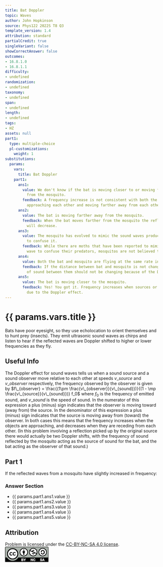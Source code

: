```yaml
---
title: Bat Doppler
topic: Waves
author: John Hopkinson
source: Phys122 2022S T8 Q3
template_version: 1.4
attribution: standard
partialCredit: true
singleVariant: false
showCorrectAnswer: false
outcomes:
- 16.8.1.0
- 16.8.1.1
difficulty:
- undefined
randomization:
- undefined
taxonomy:
- undefined
span:
- undefined
length:
- undefined
tags:
- HZ
assets: null
part1:
  type: multiple-choice
  pl-customizations:
    weight: 1
substitutions:
  params:
    vars:
      title: Bat Doppler
    part1:
      ans1:
        value: We don't know if the bat is moving closer to or moving farther away
          from the mosquito.
        feedback: A frequency increase is not consistent with both the bat and mosquito
          approaching each other and moving farther away from each other.
      ans2:
        value: The bat is moving farther away from the mosquito.
        feedback: When the bat moves farther from the mosquito the reflected frequency
          will decrease.
      ans3:
        value: The mosquito has evolved to mimic the sound waves produced by the bat
          to confuse it.
        feedback: While there are moths that have been reported to mimic the sound
          wave to confuse their predators, mosquitos are not believed to.
      ans4:
        value: Both the bat and mosquito are flying at the same rate in the same direction.
        feedback: If the distance between bat and mosquito is not changing the frequency
          of sound between them should not be changing because of the Doppler effect.
      ans5:
        value: The bat is moving closer to the mosquito.
        feedback: Yes! You got it. Frequency increases when sources or receivers approach
          due to the Doppler effect.
---
```

# {{ params.vars.title }}
Bats have poor eyesight, so they use echolocation to orient themselves and to hunt prey (insects). They emit ultrasonic sound waves as chirps and listen to hear if the reflected waves are Doppler shifted to higher or lower frequencies as they fly.

## Useful Info

The Doppler effect for sound waves tells us when a sound source and a sound observer move relative to each other at speeds $v\_{source}$ and $v\_{observer}$ respectively, the frequency observed by the observer is given by $f\_{observer} = \frac{(1\pm \frac{v\_{observer}}{v\_{sound}})}{(1 - \mp \frac{v\_{source}}{v\_{sound}})} f_0$ where $f_0$ is the frequency of emitted sound, and $v\_{sound}$ is the speed of sound. In the numerator of this expression a plus (minus) sign indicates that the observer is moving toward (away from) the source. In the denominator of this expression a plus (minus) sign indicates that the source is moving away from (toward) the observer. In both cases this means that the frequency increases when the objects are approaching, and decreases when they are receding from each other. (In this problem involving a reflection picked up by the original source there would actually be two Doppler shifts, with the frequency of sound reflected by the mosquito acting as the source of sound for the bat, and the bat acting as the observer of that sound.)

## Part 1

If the reflected waves from a mosquito have slightly increased in frequency:

### Answer Section

- {{ params.part1.ans1.value }}
- {{ params.part1.ans2.value }}
- {{ params.part1.ans3.value }}
- {{ params.part1.ans4.value }}
- {{ params.part1.ans5.value }}

## Attribution

Problem is licensed under the [CC-BY-NC-SA 4.0 license](https://creativecommons.org/licenses/by-nc-sa/4.0/).<br> ![The Creative Commons 4.0 license requiring attribution-BY, non-commercial-NC, and share-alike-SA license.](https://raw.githubusercontent.com/firasm/bits/master/by-nc-sa.png)